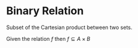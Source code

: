 # Binary Relation

Subset of the Cartesian product between two sets.

Given the relation $f$ then $f \subseteq A \times B$